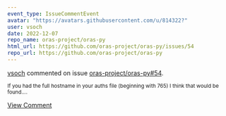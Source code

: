 ```yaml
---
event_type: IssueCommentEvent
avatar: "https://avatars.githubusercontent.com/u/814322?"
user: vsoch
date: 2022-12-07
repo_name: oras-project/oras-py
html_url: https://github.com/oras-project/oras-py/issues/54
repo_url: https://github.com/oras-project/oras-py
---
```


<a href='https://github.com/vsoch' target='_blank'>vsoch</a> commented on issue <a href='https://github.com/oras-project/oras-py/issues/54' target='_blank'>oras-project/oras-py#54</a>.

<small>If you had the full hostname in your auths file (beginning with 765) I think that would be found....</small>

<a href='https://github.com/oras-project/oras-py/issues/54' target='_blank'>View Comment</a>